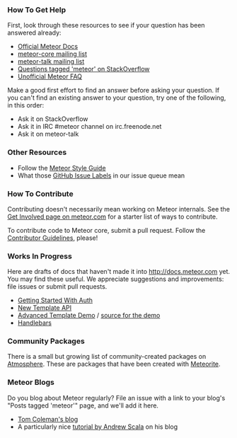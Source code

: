 ### How To Get Help

First, look through these resources to see if your question has been answered already:
* [Official Meteor Docs](http://docs.meteor.com)
* [meteor-core mailing list](https://groups.google.com/forum/?fromgroups#!forum/meteor-core)
* [meteor-talk mailing list](https://groups.google.com/forum/?fromgroups#!forum/meteor-talk)
* [Questions tagged 'meteor' on StackOverflow](http://stackoverflow.com/questions/tagged/meteor)
* [Unofficial Meteor FAQ](http://github.com/tmeasday/unofficial-meteor-faq)

Make a good first effort to find an answer before asking your question. If you can't find an existing answer to your question, try one of the following, in this order:
* Ask it on StackOverflow
* Ask it in IRC #meteor channel on irc.freenode.net
* Ask it on meteor-talk

### Other Resources

* Follow the [Meteor Style Guide](https://github.com/meteor/meteor/wiki/Meteor-Style-Guide)
* What those [GitHub Issue Labels](https://github.com/meteor/meteor/wiki/GitHub-Issue-Labels) in our issue queue mean

### How To Contribute

Contributing doesn't necessarily mean working on Meteor internals.  See the [Get Involved page on meteor.com](http://www.meteor.com/get-involved) for a starter list of ways to contribute.

To contribute code to Meteor core, submit a pull request.  Follow the [Contributor Guidelines](https://github.com/meteor/meteor/wiki/Contributor-Guidelines), please!

### Works In Progress

Here are drafts of docs that haven't made it into http://docs.meteor.com yet.  You may find these useful.  We appreciate suggestions and improvements: file issues or submit pull requests.

* [Getting Started With Auth](https://github.com/meteor/meteor/wiki/Getting-Started-with-Auth)
* [New Template API](https://github.com/meteor/meteor/wiki/New-Template-API)
* [Advanced Template Demo](http://advanced-template-demo.meteor.com/) / [source for the demo](https://github.com/meteor/meteor/tree/spark/examples/other/template-demo)
* [Handlebars](https://github.com/meteor/meteor/wiki/Handlebars)

### Community Packages

There is a small but growing list of community-created packages on [Atmosphere](https://atmosphere.meteor.com/).  These are packages that have been created with [Meteorite](https://github.com/possibilities/meteorite).

### Meteor Blogs

Do you blog about Meteor regularly? File an issue with a link to your blog's "Posts tagged 'meteor'" page, and we'll add it here.

* [Tom Coleman's blog](http://bindle.me/blog)
* A particularly nice [tutorial by Andrew Scala](http://andrewscala.com/meteor) on his blog